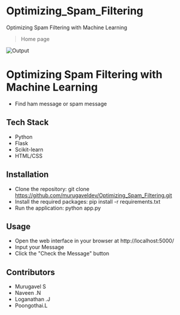 # Optimizing_Spam_Filtering
Optimizing Spam Filtering with Machine Learning


> Home page 


![Output](https://user-images.githubusercontent.com/128017464/231269795-c9b8e644-30f3-4e94-a139-510900348f98.png)



# Optimizing Spam Filtering with  Machine Learning
- Find ham message or spam message


## Tech Stack
- Python
- Flask
- Scikit-learn
- HTML/CSS

## Installation
- Clone the repository: git clone https://github.com/murugaveldev/Optimizing_Spam_Filtering.git
- Install the required packages: pip install -r requirements.txt
- Run the application: python app.py

## Usage
- Open the web interface in your browser at http://localhost:5000/
- Input your Message
- Click the "Check the Message" button 

## Contributors
- Murugavel S 
- Naveen .N 
- Loganathan .J
- Poongothai.L 
